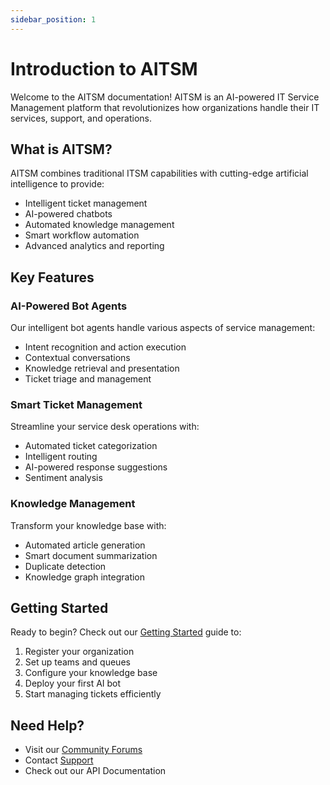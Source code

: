 ```yaml
---
sidebar_position: 1
---
```


# Introduction to AITSM

Welcome to the AITSM documentation! AITSM is an AI-powered IT Service Management platform that revolutionizes how organizations handle their IT services, support, and operations.

## What is AITSM?

AITSM combines traditional ITSM capabilities with cutting-edge artificial intelligence to provide:
- Intelligent ticket management
- AI-powered chatbots
- Automated knowledge management
- Smart workflow automation
- Advanced analytics and reporting

## Key Features

### AI-Powered Bot Agents
Our intelligent bot agents handle various aspects of service management:
- Intent recognition and action execution
- Contextual conversations
- Knowledge retrieval and presentation
- Ticket triage and management

### Smart Ticket Management
Streamline your service desk operations with:
- Automated ticket categorization
- Intelligent routing
- AI-powered response suggestions
- Sentiment analysis

### Knowledge Management
Transform your knowledge base with:
- Automated article generation
- Smart document summarization
- Duplicate detection
- Knowledge graph integration

## Getting Started

Ready to begin? Check out our [Getting Started](/docs/getting-started/registration) guide to:
1. Register your organization
2. Set up teams and queues
3. Configure your knowledge base
4. Deploy your first AI bot
5. Start managing tickets efficiently

## Need Help?

- Visit our [Community Forums](https://community.rezolve.ai)
- Contact [Support](https://support.rezolve.ai)
- Check out our API Documentation
